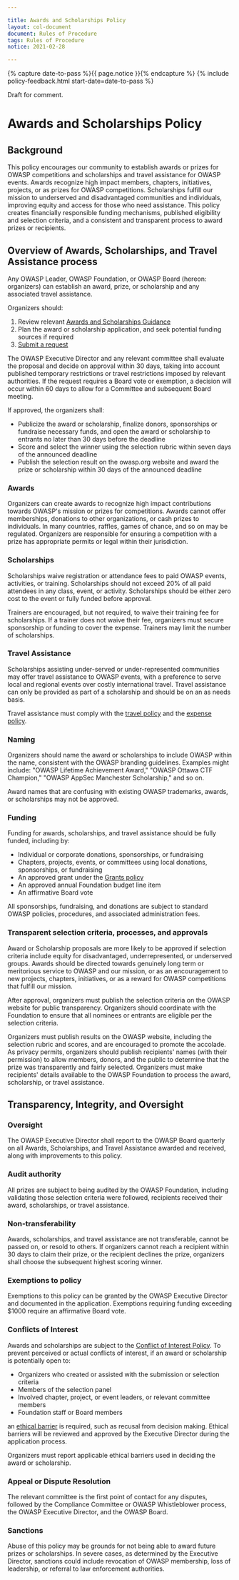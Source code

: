 ```yaml
---

title: Awards and Scholarships Policy
layout: col-document
document: Rules of Procedure
tags: Rules of Procedure
notice: 2021-02-28

---
```


{% capture date-to-pass %}{{ page.notice }}{% endcapture %}
{% include policy-feedback.html start-date=date-to-pass %}

Draft for comment.

# Awards and Scholarships Policy

## Background

This policy encourages our community to establish awards or prizes for OWASP competitions and scholarships and travel assistance for OWASP events. Awards recognize high impact members, chapters, initiatives, projects, or as prizes for OWASP competitions. Scholarships fulfill our mission to underserved and disadvantaged communities and individuals, improving equity and access for those who need assistance. This policy creates financially responsible funding mechanisms, published eligibility and selection criteria, and a consistent and transparent process to award prizes or recipients. 

## Overview of Awards, Scholarships, and Travel Assistance process

Any OWASP Leader, OWASP Foundation, or OWASP Board (hereon: organizers) can establish an award, prize, or scholarship and any associated travel assistance. 

Organizers should:

1. Review relevant [Awards and Scholarships Guidance](TBA)
2. Plan the award or scholarship application, and seek potential funding sources if required
3. [Submit a request](https://contact.owasp.org)

The OWASP Executive Director and any relevant committee shall evaluate the proposal and decide on approval within 30 days, taking into account published temporary restrictions or travel restrictions imposed by relevant authorities. If the request requires a Board vote or exemption, a decision will occur within 60 days to allow for a Committee and subsequent Board meeting.

If approved, the organizers shall:

- Publicize the award or scholarship, finalize donors, sponsorships or fundraise necessary funds, and open the award or scholarship to entrants no later than 30 days before the deadline
- Score and select the winner using the selection rubric within seven days of the announced deadline
- Publish the selection result on the owasp.org website and award the prize or scholarship within 30 days of the announced deadline

### Awards

Organizers can create awards to recognize high impact contributions towards OWASP's mission or prizes for competitions. Awards cannot offer memberships, donations to other organizations, or cash prizes to individuals. In many countries, raffles, games of chance, and so on may be regulated. Organizers are responsible for ensuring a competition with a prize has appropriate permits or legal within their jurisdiction.

### Scholarships

Scholarships waive registration or attendance fees to paid OWASP events, activities, or training. Scholarships should not exceed 20% of all paid attendees in any class, event, or activity. Scholarships should be either zero cost to the event or fully funded before approval. 

Trainers are encouraged, but not required, to waive their training fee for scholarships. If a trainer does not waive their fee, organizers must secure sponsorship or funding to cover the expense. Trainers may limit the number of scholarships. 

### Travel Assistance

Scholarships assisting under-served or under-represented communities may offer travel assistance to OWASP events, with a preference to serve local and regional events over costly international travel. Travel assistance can only be provided as part of a scholarship and should be on an as needs basis.

Travel assistance must comply with the [travel policy](TBA) and the [expense policy](/www-policy/operational/expense-reimbursement).

### Naming

Organizers should name the award or scholarships to include OWASP within the name, consistent with the OWASP branding guidelines. Examples might include: "OWASP Lifetime Achievement Award," "OWASP Ottawa CTF Champion," "OWASP AppSec Manchester Scholarship," and so on. 

Award names that are confusing with existing OWASP trademarks, awards, or scholarships may not be approved.

### Funding

Funding for awards, scholarships, and travel assistance should be fully funded, including by:

- Individual or corporate donations, sponsorships, or fundraising
- Chapters, projects, events, or committees using local donations, sponsorships, or fundraising
- An approved grant under the [Grants policy](TBA)
- An approved annual Foundation budget line item
- An affirmative Board vote

All sponsorships, fundraising, and donations are subject to standard OWASP policies, procedures, and associated administration fees.

### Transparent selection criteria, processes, and approvals

Award or Scholarship proposals are more likely to be approved if selection criteria include equity for disadvantaged, underrepresented, or underserved groups. Awards should be directed towards genuinely long term or meritorious service to OWASP and our mission, or as an encouragement to new projects, chapters, initiatives, or as a reward for OWASP competitions that fulfill our mission. 

After approval, organizers must publish the selection criteria on the OWASP website for public transparency. Organizers should coordinate with the Foundation to ensure that all nominees or entrants are eligible per the selection criteria.

Organizers must publish results on the OWASP website, including the selection rubric and scores, and are encouraged to promote the accolade. As privacy permits, organizers should publish recipients' names (with their permission) to allow members, donors, and the public to determine that the prize was transparently and fairly selected. Organizers must make recipients' details available to the OWASP Foundation to process the award, scholarship, or travel assistance. 

## Transparency, Integrity, and Oversight

### Oversight

The OWASP Executive Director shall report to the OWASP Board quarterly on all Awards, Scholarships, and Travel Assistance awarded and received, along with improvements to this policy. 

### Audit authority

All prizes are subject to being audited by the OWASP Foundation, including validating those selection criteria were followed, recipients received their award, scholarships, or travel assistance. 

### Non-transferability

Awards, scholarships, and travel assistance are not transferable, cannot be passed on, or resold to others. If organizers cannot reach a recipient within 30 days to claim their prize, or the recipient declines the prize, organizers shall choose the subsequent highest scoring winner.

### Exemptions to policy

Exemptions to this policy can be granted by the OWASP Executive Director and documented in the application. Exemptions requiring funding exceeding $1000 require an affirmative Board vote. 

### Conflicts of Interest

Awards and scholarships are subject to the [Conflict of Interest Policy](/www-policy/operational/conflict-of-interest). To prevent perceived or actual conflicts of interest, if an award or scholarship is potentially open to: 

- Organizers who created or assisted with the submission or selection criteria
- Members of the selection panel 
- Involved chapter, project, or event leaders, or relevant committee members
- Foundation staff or Board members

an [ethical barrier](TBA) is required, such as recusal from decision making. Ethical barriers will be reviewed and approved by the Executive Director during the application process. 

Organizers must report applicable ethical barriers used in deciding the award or scholarship. 

### Appeal or Dispute Resolution

The relevant committee is the first point of contact for any disputes, followed by the Compliance Committee or OWASP Whistleblower process, the OWASP Executive Director, and the OWASP Board. 

### Sanctions

Abuse of this policy may be grounds for not being able to award future prizes or scholarships. In severe cases, as determined by the Executive Director, sanctions could include revocation of OWASP membership, loss of leadership, or referral to law enforcement authorities.
